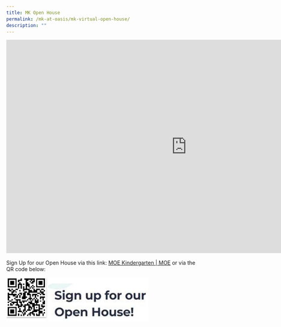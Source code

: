```yaml
---
title: MK Open House
permalink: /mk-at-oasis/mk-virtual-open-house/
description: ""
---
```

<iframe width="960" height="569" src="https://www.youtube.com/embed/pwxlZ1awwiI" title="YouTube video player" frameborder="0" allow="accelerometer; autoplay; clipboard-write; encrypted-media; gyroscope; picture-in-picture; web-share" allowfullscreen></iframe>

Sign Up for our Open House via this link: [MOE Kindergarten | MOE](https://www.moe.gov.sg/preschool/moe-kindergarten) or via the QR code below:

<img src="/images/QRCode-SignUp.jpg" 
     style="width:75%">